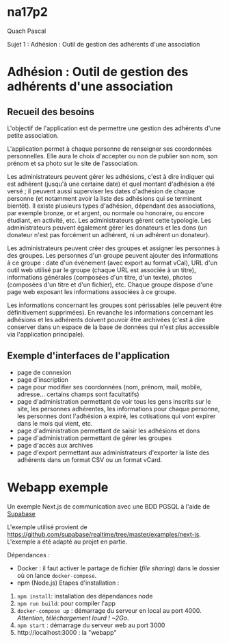 # na17p2
Quach Pascal

Sujet 1 : Adhésion : Outil de gestion des adhérents d'une association

# Adhésion : Outil de gestion des adhérents d'une association
## Recueil des besoins

L'objectif de l'application est de permettre une gestion des adhérents d'une petite association.

L'application permet à chaque personne de renseigner ses coordonnées personnelles. Elle aura le choix d'accepter ou non de publier son nom, son prénom et sa photo sur le site de l'association.

Les administrateurs peuvent gérer les adhésions, c'est à dire indiquer qui est adhérent (jusqu'à une certaine date) et quel montant d'adhésion a été versé ; il peuvent aussi superviser les dates d'adhésion de chaque personne (et notamment avoir la liste des adhésions qui se terminent bientôt). Il existe plusieurs types d'adhésion, dépendant des associations, par exemple bronze, or et argent, ou normale ou honoraire, ou encore étudiant, en activité, etc. Les administrateurs gèrent cette typologie. Les administrateurs peuvent également gérer les donateurs et les dons (un donateur n'est pas forcément un adhérent, ni un adhérent un donateur).

Les administrateurs peuvent créer des groupes et assigner les personnes à des groupes. Les personnes d'un groupe peuvent ajouter des informations à ce groupe : date d'un événement (avec export au format vCal), URL d'un outil web utilisé par le groupe (chaque URL est associée à un titre), informations générales (composées d'un titre, d'un texte), photos (composées d'un titre et d'un fichier), etc. Chaque groupe dispose d'une page web exposant les informations associées à ce groupe.

Les informations concernant les groupes sont périssables (elle peuvent être définitivement supprimées). En revanche les informations concernant les adhésions et les adhérents doivent pouvoir être archivées (c'est à dire conserver dans un espace de la base de données qui n'est plus accessible via l'application principale).

## Exemple d'interfaces de l'application
- page de connexion
- page d'inscription
- page pour modifier ses coordonnées (nom, prénom, mail, mobile, adresse... certains champs sont facultatifs)
- page d'administration permettant de voir tous les gens inscrits sur le site, les personnes adhérentes, les informations pour chaque personne, les personnes dont l'adhésion a expiré, les cotisations qui vont expirer dans le mois qui vient, etc.
- page d'administration permettant de saisir les adhésions et dons
- page d'administration permettant de gérer les groupes
- page d'accès aux archives
- page d'export permettant aux administrateurs d'exporter la liste des adhérents dans un format CSV ou un format vCard.

# Webapp exemple 
Un exemple Next.js de communication avec une BDD PGSQL à l'aide de [Supabase](https://supabase.io/docs/about) 

L'exemple utilisé provient de https://github.com/supabase/realtime/tree/master/examples/next-js.
L'exemple a été adapté au projet en partie.

Dépendances :
- Docker : il faut activer le partage de fichier (*file sharing*) dans le dossier où on lance `docker-compose`.
- npm (Node.js)
Etapes d'installation :
1. `npm install`: installation des dépendances node
2.  `npm run build`: pour compiler l'app
3.  `docker-compose up` : démarrage du serveur en local au port 4000. *Attention, téléchargement lourd ! ~2Go*.
4.  `npm start` : démarrage du serveur web au port 3000
5.  http://localhost:3000 : la "webapp"

